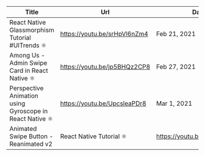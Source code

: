 | Title                                           | Url                          | Date         |
| ----------------------------------------------- | ---------------------------- | ------------ |
| React Native Glassmorphism Tutorial #UITrends ⚛️ | https://youtu.be/srHpVl6nZm4 | Feb 21, 2021 |
| Among Us - Admin Swipe Card in React Native ⚛️   | https://youtu.be/jp5BHQz2CP8 | Feb 27, 2021 |
| Perspective Animation using Gyroscope in React Native ⚛️ | https://youtu.be/UpcsleaPDr8 | Mar 1, 2021 |
| Animated Swipe Button - Reanimated v2 | React Native Tutorial ⚛️ | https://youtu.be/rseiP75qn0Y | Mar 5, 2021 |